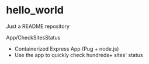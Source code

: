 # hello_world
Just a README repository

App/CheckSitesStatus
 - Containerized Express App (Pug + node.js)
 - Use the app to quickly check hundreds+ sites' status
